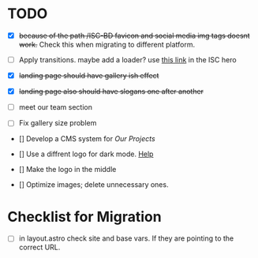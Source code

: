 # TODO
- [x] ~~because of the path /ISC-BD favicon and social media img tags doesnt work.~~ Check this when migrating to different platform.

- [ ] Apply transitions. maybe add a loader? use [this link](https://svgartista.net/) in the ISC hero
 
- [x] ~~landing page should have gallery ish effect~~

- [x] ~~landing page also should have slogans one after another~~

- [ ] meet our team section 

- [ ] Fix gallery size problem

- [] Develop a CMS system for *Our Projects*

- [] Use a diffrent logo for dark mode. [Help](https://stackoverflow.com/questions/74638826/is-there-a-static-way-to-choose-one-image-or-another-according-to-the-dark-mod)

- [] Make the logo in the middle

- [] Optimize images; delete unnecessary ones.

# Checklist for Migration
- [ ] in layout.astro check site and base vars. If they are pointing to the correct URL.